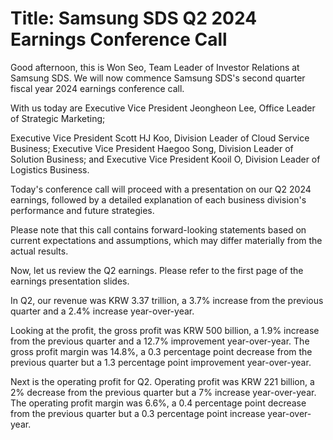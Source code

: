 # Title: **Samsung SDS Q2 2024 Earnings Conference Call**

Good afternoon, this is Won Seo, Team Leader of Investor Relations at Samsung SDS. We will now commence Samsung SDS's second quarter fiscal year 2024 earnings conference call.

With us today are Executive Vice President Jeongheon Lee, Office Leader of Strategic Marketing;

Executive Vice President Scott HJ Koo, Division Leader of Cloud Service Business; Executive Vice President Haegoo Song, Division Leader of Solution Business; and Executive Vice President Kooil O, Division Leader of Logistics Business.

Today's conference call will proceed with a presentation on our Q2 2024 earnings, followed by a detailed explanation of each business division's performance and future strategies.

Please note that this call contains forward-looking statements based on current expectations and assumptions, which may differ materially from the actual results.

Now, let us review the Q2 earnings. Please refer to the first page of the earnings presentation slides.

In Q2, our revenue was KRW 3.37 trillion, a 3.7% increase from the previous quarter and a 2.4% increase year-over-year.

Looking at the profit, the gross profit was KRW 500 billion, a 1.9% increase from the previous quarter and a 12.7% improvement year-over-year. The gross profit margin was 14.8%, a 0.3 percentage point decrease from the previous quarter but a 1.3 percentage point improvement year-over-year.

Next is the operating profit for Q2. Operating profit was KRW 221 billion, a 2% decrease from the previous quarter but a 7% increase year-over-year. The operating profit margin was 6.6%, a 0.4 percentage point decrease from the previous quarter but a 0.3 percentage point increase year-over-year.